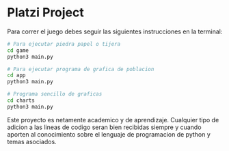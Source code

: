 # Platzi Project

Para correr el juego debes seguir las siguientes instrucciones en la terminal:

```sh
# Para ejecutar piedra papel o tijera
cd game
python3 main.py

# Para ejecutar programa de grafica de poblacion
cd app
python3 main.py

# Programa sencillo de graficas
cd charts
python3 main.py
```
Este proyecto es netamente academico y de aprendizaje. Cualquier tipo de adicion a las lineas de codigo seran bien recibidas siempre y cuando aporten al conocimiento sobre el lenguaje de programacion de python y temas asociados.
